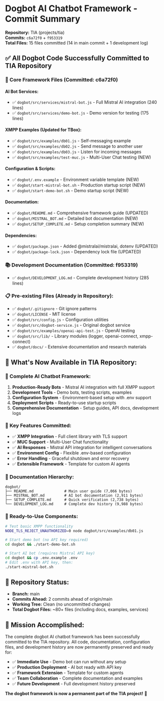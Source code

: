 # Dogbot AI Chatbot Framework - Commit Summary

**Repository:** TIA (projects/tia)  
**Commits:** `c6a72f0` + `f953319`  
**Total Files:** 15 files committed (14 in main commit + 1 development log)

## ✅ **All Dogbot Code Successfully Committed to TIA Repository**

### **📁 Core Framework Files (Committed: c6a72f0)**

#### **AI Bot Services:**
- ✅ `dogbot/src/services/mistral-bot.js` - Full Mistral AI integration (240 lines)
- ✅ `dogbot/src/services/demo-bot.js` - Demo version for testing (175 lines)

#### **XMPP Examples (Updated for TBox):**
- ✅ `dogbot/src/examples/db01.js` - Self-messaging example 
- ✅ `dogbot/src/examples/db02.js` - Send message to another user
- ✅ `dogbot/src/examples/db03.js` - Listen for incoming messages
- ✅ `dogbot/src/examples/test-muc.js` - Multi-User Chat testing (NEW)

#### **Configuration & Scripts:**
- ✅ `dogbot/.env.example` - Environment variable template (NEW)
- ✅ `dogbot/start-mistral-bot.sh` - Production startup script (NEW)
- ✅ `dogbot/start-demo-bot.sh` - Demo startup script (NEW)

#### **Documentation:**
- ✅ `dogbot/README.md` - Comprehensive framework guide (UPDATED)
- ✅ `dogbot/MISTRAL_BOT.md` - Detailed bot documentation (NEW)
- ✅ `dogbot/SETUP_COMPLETE.md` - Setup completion summary (NEW)

#### **Dependencies:**
- ✅ `dogbot/package.json` - Added @mistralai/mistralai, dotenv (UPDATED)
- ✅ `dogbot/package-lock.json` - Dependency lock file (UPDATED)

### **📚 Development Documentation (Committed: f953319)**
- ✅ `dogbot/DEVELOPMENT_LOG.md` - Complete development history (285 lines)

### **📋 Pre-existing Files (Already in Repository):**
- ✅ `dogbot/.gitignore` - Git ignore patterns
- ✅ `dogbot/LICENSE` - MIT license
- ✅ `dogbot/src/config.js` - Configuration utilities
- ✅ `dogbot/src/dogbot-service.js` - Original dogbot service
- ✅ `dogbot/src/examples/openai-api-test.js` - OpenAI testing
- ✅ `dogbot/src/lib/` - Library modules (logger, openai-connect, xmpp-connect)
- ✅ `dogbot/docs/` - Extensive documentation and research materials

## 🎯 **What's Now Available in TIA Repository:**

### **🤖 Complete AI Chatbot Framework:**
1. **Production-Ready Bots** - Mistral AI integration with full XMPP support
2. **Development Tools** - Demo bots, testing scripts, examples
3. **Configuration System** - Environment-based setup with .env support
4. **Deployment Scripts** - Ready-to-use startup scripts
5. **Comprehensive Documentation** - Setup guides, API docs, development logs

### **🔧 Key Features Committed:**
- ✅ **XMPP Integration** - Full client library with TLS support
- ✅ **MUC Support** - Multi-User Chat functionality
- ✅ **AI Responses** - Mistral API integration for intelligent conversations
- ✅ **Environment Config** - Flexible .env-based configuration
- ✅ **Error Handling** - Graceful shutdown and error recovery
- ✅ **Extensible Framework** - Template for custom AI agents

### **📖 Documentation Hierarchy:**
```
dogbot/
├── README.md              # Main user guide (7,066 bytes)
├── MISTRAL_BOT.md         # AI bot documentation (2,911 bytes)
├── SETUP_COMPLETE.md      # Quick verification (2,738 bytes)
└── DEVELOPMENT_LOG.md     # Complete dev history (9,988 bytes)
```

### **🚀 Ready-to-Use Components:**
```bash
# Test basic XMPP functionality
NODE_TLS_REJECT_UNAUTHORIZED=0 node dogbot/src/examples/db01.js

# Start demo bot (no API key required)
cd dogbot && ./start-demo-bot.sh

# Start AI bot (requires Mistral API key)
cd dogbot && cp .env.example .env
# Edit .env with API key, then:
./start-mistral-bot.sh
```

## 🔄 **Repository Status:**

- **Branch:** main
- **Commits Ahead:** 2 commits ahead of origin/main
- **Working Tree:** Clean (no uncommitted changes)
- **Total Dogbot Files:** ~80+ files (including docs, examples, services)

## 🎉 **Mission Accomplished:**

The complete dogbot AI chatbot framework has been successfully committed to the TIA repository. All code, documentation, configuration files, and development history are now permanently preserved and ready for:

- ✅ **Immediate Use** - Demo bot can run without any setup
- ✅ **Production Deployment** - AI bot ready with API key
- ✅ **Framework Extension** - Template for custom agents
- ✅ **Team Collaboration** - Complete documentation and examples
- ✅ **Future Development** - Full development history preserved

**The dogbot framework is now a permanent part of the TIA project!** 🚀